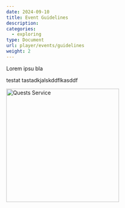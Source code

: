 ```yaml
---
date: 2024-09-10
title: Event Guidelines
description:
categories:
  - exploring
type: Document
url: player/events/guidelines
weight: 2
---
```


Lorem ipsu bla

testat tastadkjalskddflkasddf


<img src="/images/editor/template-in-editor.png" alt="Quests Service" style="width: 300px;"/>